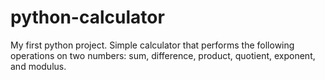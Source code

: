 # python-calculator
My first python project. Simple calculator that performs the following operations on two numbers: sum, difference, product, quotient, exponent, and modulus.
